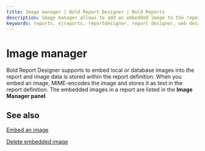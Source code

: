 ```yaml
---
title: Image manager | Bold Report Designer | Bold Reports
description: Image manager allows to add an embedded image to the report, the embedded image will always be available to that report.
keywords: reports, ejreports, reportdesigner, report designer, web designer, bold-reports reportdesigner, Overview, web designer
---
```


# Image manager

Bold Report Designer supports to embed local or database images into the report and image data is stored within the report definition. When you embed an image, MIME-encodes the image and stores it as text in the report definition. The embedded images in a report are listed in the **Image Manager panel**.

## See also

[Embed an image](./../image-manager/add-image/)

[Delete embedded image](./../image-manager/delete-image/)
